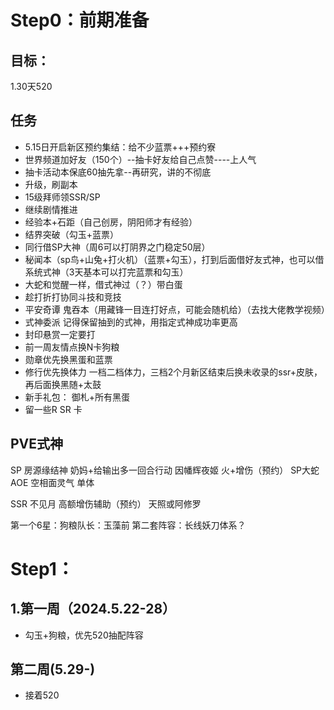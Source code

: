 Step0：前期准备
====
目标：
---
1.30天520


任务
---
* 5.15日开启新区预约集结：给不少蓝票+++预约寮
* 世界频道加好友（150个）--抽卡好友给自己点赞----上人气
* 抽卡活动本保底60抽先拿--再研究，讲的不彻底
* 升级，刷副本
* 15级拜师领SSR/SP
* 继续剧情推进
* 经验本+石距（自己创房，阴阳师才有经验）
* 结界突破（勾玉+蓝票）
* 同行借SP大神（周6可以打阴界之门稳定50层）
* 秘闻本（sp鸟+山兔+打火机）（蓝票+勾玉），打到后面借好友式神，也可以借系统式神（3天基本可以打完蓝票和勾玉）
* 大蛇和觉醒一样，借式神过（？）带白蛋
* 趁打折打协同斗技和竞技
* 平安奇谭 鬼吞本（用藏锋一目连打好点，可能会随机给）（去找大佬教学视频）
* 式神委派 记得保留抽到的式神，用指定式神成功率更高
* 封印悬赏一定要打
* 前一周友情点换N卡狗粮
* 勋章优先换黑蛋和蓝票
* 修行优先换体力 一档二档体力，三档2个月新区结束后换未收录的ssr+皮肤，再后面换黑随+太鼓
* 新手礼包： 御札+所有黑蛋
* 留一些R SR 卡


PVE式神
--
SP
房源缘结神 奶妈+给输出多一回合行动
因幡辉夜姬 火+增伤（预约）
SP大蛇 AOE
空相面灵气 单体

SSR
不见月 高额增伤辅助（预约）
天照或阿修罗

第一个6星：狗粮队长：玉藻前
第二套阵容：长线妖刀体系？

Step1：
=====
1.第一周（2024.5.22-28）
--
* 勾玉+狗粮，优先520抽配阵容

第二周(5.29-)
--
* 接着520
